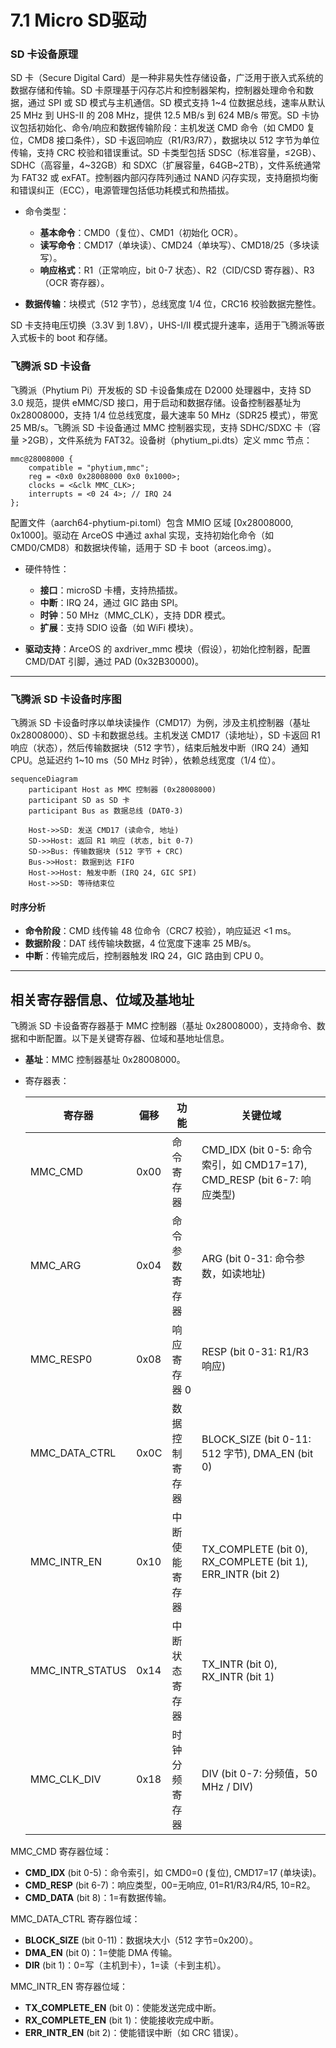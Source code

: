 # 7.1 Micro SD驱动

### SD 卡设备原理

SD 卡（Secure Digital Card）是一种非易失性存储设备，广泛用于嵌入式系统的数据存储和传输。SD 卡原理基于闪存芯片和控制器架构，控制器处理命令和数据，通过 SPI 或 SD 模式与主机通信。SD 模式支持 1~4 位数据总线，速率从默认 25 MHz 到 UHS-II 的 208 MHz，提供 12.5 MB/s 到 624 MB/s 带宽。SD 卡协议包括初始化、命令/响应和数据传输阶段：主机发送 CMD 命令（如 CMD0 复位，CMD8 接口条件），SD 卡返回响应（R1/R3/R7），数据块以 512 字节为单位传输，支持 CRC 校验和错误重试。SD 卡类型包括 SDSC（标准容量，≤2GB）、SDHC（高容量，4~32GB）和 SDXC（扩展容量，64GB~2TB），文件系统通常为 FAT32 或 exFAT。控制器内部闪存阵列通过 NAND 闪存实现，支持磨损均衡和错误纠正（ECC），电源管理包括低功耗模式和热插拔。

- 命令类型：

  - **基本命令**：CMD0（复位）、CMD1（初始化 OCR）。
  - **读写命令**：CMD17（单块读）、CMD24（单块写）、CMD18/25（多块读写）。
  - **响应格式**：R1（正常响应，bit 0-7 状态）、R2（CID/CSD 寄存器）、R3（OCR 寄存器）。
  
- **数据传输**：块模式（512 字节），总线宽度 1/4 位，CRC16 校验数据完整性。

SD 卡支持电压切换（3.3V 到 1.8V），UHS-I/II 模式提升速率，适用于飞腾派等嵌入式板卡的 boot 和存储。

### 飞腾派 SD 卡设备

飞腾派（Phytium Pi）开发板的 SD 卡设备集成在 D2000 处理器中，支持 SD 3.0 规范，提供 eMMC/SD 接口，用于启动和数据存储。设备控制器基址为 0x28008000，支持 1/4 位总线宽度，最大速率 50 MHz（SDR25 模式），带宽 25 MB/s。飞腾派 SD 卡设备通过 MMC 控制器实现，支持 SDHC/SDXC 卡（容量 >2GB），文件系统为 FAT32。设备树（phytium_pi.dts）定义 mmc 节点：

```shell
mmc@28008000 {
    compatible = "phytium,mmc";
    reg = <0x0 0x28008000 0x0 0x1000>;
    clocks = <&clk MMC_CLK>;
    interrupts = <0 24 4>; // IRQ 24
};
```

配置文件（aarch64-phytium-pi.toml）包含 MMIO 区域 [0x28008000, 0x1000]。驱动在 ArceOS 中通过 axhal 实现，支持初始化命令（如 CMD0/CMD8）和数据块传输，适用于 SD 卡 boot（arceos.img）。

- 硬件特性：

  - **接口**：microSD 卡槽，支持热插拔。
  - **中断**：IRQ 24，通过 GIC 路由 SPI。
  - **时钟**：50 MHz（MMC_CLK），支持 DDR 模式。
  - **扩展**：支持 SDIO 设备（如 WiFi 模块）。
  
- **驱动支持**：ArceOS 的 axdriver_mmc 模块（假设），初始化控制器，配置 CMD/DAT 引脚，通过 PAD (0x32B30000)。

------

### 飞腾派 SD 卡设备时序图

飞腾派 SD 卡设备时序以单块读操作（CMD17）为例，涉及主机控制器（基址 0x28008000）、SD 卡和数据总线。主机发送 CMD17（读地址），SD 卡返回 R1 响应（状态），然后传输数据块（512 字节），结束后触发中断（IRQ 24）通知 CPU。总延迟约 1~10 ms（50 MHz 时钟），依赖总线宽度（1/4 位）。

```mermaid
sequenceDiagram
    participant Host as MMC 控制器 (0x28008000)
    participant SD as SD 卡
    participant Bus as 数据总线 (DAT0-3)

    Host->>SD: 发送 CMD17 (读命令, 地址)
    SD->>Host: 返回 R1 响应 (状态, bit 0-7)
    SD->>Bus: 传输数据块 (512 字节 + CRC)
    Bus->>Host: 数据到达 FIFO
    Host->>Host: 触发中断 (IRQ 24, GIC SPI)
    Host->>SD: 等待结束位
```

#### 时序分析

- **命令阶段**：CMD 线传输 48 位命令（CRC7 校验），响应延迟 <1 ms。
- **数据阶段**：DAT 线传输块数据，4 位宽度下速率 25 MB/s。
- **中断**：传输完成后，控制器触发 IRQ 24，GIC 路由到 CPU 0。

------

## 相关寄存器信息、位域及基地址

飞腾派 SD 卡设备寄存器基于 MMC 控制器（基址 0x28008000），支持命令、数据和中断配置。以下是关键寄存器、位域和基地址信息。

- **基址**：MMC 控制器基址 0x28008000。

- 寄存器表：

  | **寄存器**      | **偏移** | **功能**       | **关键位域**                                                 |
  | --------------- | -------- | -------------- | ------------------------------------------------------------ |
  | MMC_CMD         | 0x00     | 命令寄存器     | CMD_IDX (bit 0-5: 命令索引，如 CMD17=17), CMD_RESP (bit 6-7: 响应类型) |
  | MMC_ARG         | 0x04     | 命令参数寄存器 | ARG (bit 0-31: 命令参数，如读地址)                           |
  | MMC_RESP0       | 0x08     | 响应寄存器 0   | RESP (bit 0-31: R1/R3 响应)                                  |
  | MMC_DATA_CTRL   | 0x0C     | 数据控制寄存器 | BLOCK_SIZE (bit 0-11: 512 字节), DMA_EN (bit 0)              |
  | MMC_INTR_EN     | 0x10     | 中断使能寄存器 | TX_COMPLETE (bit 0), RX_COMPLETE (bit 1), ERR_INTR (bit 2)   |
  | MMC_INTR_STATUS | 0x14     | 中断状态寄存器 | TX_INTR (bit 0), RX_INTR (bit 1)                             |
  | MMC_CLK_DIV     | 0x18     | 时钟分频寄存器 | DIV (bit 0-7: 分频值，50 MHz / DIV)                          |

MMC_CMD 寄存器位域：

- **CMD_IDX** (bit 0-5)：命令索引，如 CMD0=0 (复位), CMD17=17 (单块读)。
- **CMD_RESP** (bit 6-7)：响应类型，00=无响应, 01=R1/R3/R4/R5, 10=R2。
- **CMD_DATA** (bit 8)：1=有数据传输。

MMC_DATA_CTRL 寄存器位域：

- **BLOCK_SIZE** (bit 0-11)：数据块大小（512 字节=0x200）。
- **DMA_EN** (bit 0)：1=使能 DMA 传输。
- **DIR** (bit 1)：0=写（主机到卡），1=读（卡到主机）。

MMC_INTR_EN 寄存器位域：

- **TX_COMPLETE_EN** (bit 0)：使能发送完成中断。
- **RX_COMPLETE_EN** (bit 1)：使能接收完成中断。
- **ERR_INTR_EN** (bit 2)：使能错误中断（如 CRC 错误）。
